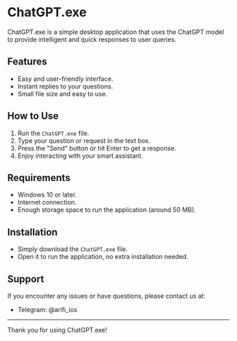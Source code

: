 # ChatGPT.exe

ChatGPT.exe is a simple desktop application that uses the ChatGPT model to provide intelligent and quick responses to user queries.

## Features
- Easy and user-friendly interface.
- Instant replies to your questions.
- Small file size and easy to use.

## How to Use
1. Run the `ChatGPT.exe` file.
2. Type your question or request in the text box.
3. Press the "Send" button or hit Enter to get a response.
4. Enjoy interacting with your smart assistant.

## Requirements
- Windows 10 or later.
- Internet connection.
- Enough storage space to run the application (around 50 MB).

## Installation
- Simply download the `ChatGPT.exe` file.
- Open it to run the application, no extra installation needed.

## Support
If you encounter any issues or have questions, please contact us at:
- Telegram: @arifi_ios


---

Thank you for using ChatGPT.exe!
